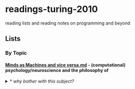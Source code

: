 # readings-turing-2010
reading lists and reading notes on programming and beyond

## Lists 

### By Topic
#### [Minds as Machines and vice versa.md](https://github.com/kellydinneen/readings-turing-2010/blob/master/Minds%20as%20Machines%20and%20vice%20versa.md) - (computational) psychology/neuroscience and the philosophy of
<details>
	<p align="right"> <summary> * <i>why bother with this subject?</i> </summary> </p> 
<br>
	
	- **how can learn from the human mind to build better software?**
	
		* how can we (and should we) model computers on ourselves?
		
		* how can we avoid the pitfalls of human psychology when designing computer 'psychologies'
		
		* does framing software as psychology help us or hurt us as designers?	
		
	- how can we build software that is better for the human mind
	
		* how is the technology we use contributing to our wellbeing, planting new epistemic habits, changing the way we think
		
		* what can psychology + neuroscience tell us about how can we do better for users
		
		* how can we augment + fill in the gaps of human capacities rather than merely replicating + replacing them
		
	- how can understanding of computers enhance our understanding of the mind
	
		* what can psychologists/neuroscientists learn from programmers and computer scientists about the nature of information and thought
		
	- how can software be used as a tool in behavioral science research
	
		* for modelling of neural function, decision making, social interaction
		
		* for data processing
		
		* for data collection (e.g. scaled, web hosted surveys and digital experiments)
		
		* for communication and education
		
	- what should we think about AI?
	
		* what is there to be afraid of?
		
		* what kind of control do we have over the future?
	
	
</details>

